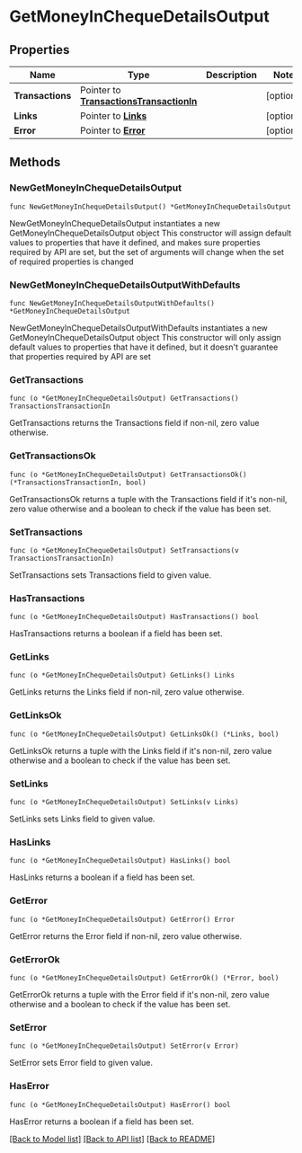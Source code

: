 # GetMoneyInChequeDetailsOutput

## Properties

Name | Type | Description | Notes
------------ | ------------- | ------------- | -------------
**Transactions** | Pointer to [**TransactionsTransactionIn**](TransactionsTransactionIn.md) |  | [optional] 
**Links** | Pointer to [**Links**](Links.md) |  | [optional] 
**Error** | Pointer to [**Error**](Error.md) |  | [optional] 

## Methods

### NewGetMoneyInChequeDetailsOutput

`func NewGetMoneyInChequeDetailsOutput() *GetMoneyInChequeDetailsOutput`

NewGetMoneyInChequeDetailsOutput instantiates a new GetMoneyInChequeDetailsOutput object
This constructor will assign default values to properties that have it defined,
and makes sure properties required by API are set, but the set of arguments
will change when the set of required properties is changed

### NewGetMoneyInChequeDetailsOutputWithDefaults

`func NewGetMoneyInChequeDetailsOutputWithDefaults() *GetMoneyInChequeDetailsOutput`

NewGetMoneyInChequeDetailsOutputWithDefaults instantiates a new GetMoneyInChequeDetailsOutput object
This constructor will only assign default values to properties that have it defined,
but it doesn't guarantee that properties required by API are set

### GetTransactions

`func (o *GetMoneyInChequeDetailsOutput) GetTransactions() TransactionsTransactionIn`

GetTransactions returns the Transactions field if non-nil, zero value otherwise.

### GetTransactionsOk

`func (o *GetMoneyInChequeDetailsOutput) GetTransactionsOk() (*TransactionsTransactionIn, bool)`

GetTransactionsOk returns a tuple with the Transactions field if it's non-nil, zero value otherwise
and a boolean to check if the value has been set.

### SetTransactions

`func (o *GetMoneyInChequeDetailsOutput) SetTransactions(v TransactionsTransactionIn)`

SetTransactions sets Transactions field to given value.

### HasTransactions

`func (o *GetMoneyInChequeDetailsOutput) HasTransactions() bool`

HasTransactions returns a boolean if a field has been set.

### GetLinks

`func (o *GetMoneyInChequeDetailsOutput) GetLinks() Links`

GetLinks returns the Links field if non-nil, zero value otherwise.

### GetLinksOk

`func (o *GetMoneyInChequeDetailsOutput) GetLinksOk() (*Links, bool)`

GetLinksOk returns a tuple with the Links field if it's non-nil, zero value otherwise
and a boolean to check if the value has been set.

### SetLinks

`func (o *GetMoneyInChequeDetailsOutput) SetLinks(v Links)`

SetLinks sets Links field to given value.

### HasLinks

`func (o *GetMoneyInChequeDetailsOutput) HasLinks() bool`

HasLinks returns a boolean if a field has been set.

### GetError

`func (o *GetMoneyInChequeDetailsOutput) GetError() Error`

GetError returns the Error field if non-nil, zero value otherwise.

### GetErrorOk

`func (o *GetMoneyInChequeDetailsOutput) GetErrorOk() (*Error, bool)`

GetErrorOk returns a tuple with the Error field if it's non-nil, zero value otherwise
and a boolean to check if the value has been set.

### SetError

`func (o *GetMoneyInChequeDetailsOutput) SetError(v Error)`

SetError sets Error field to given value.

### HasError

`func (o *GetMoneyInChequeDetailsOutput) HasError() bool`

HasError returns a boolean if a field has been set.


[[Back to Model list]](../README.md#documentation-for-models) [[Back to API list]](../README.md#documentation-for-api-endpoints) [[Back to README]](../README.md)


